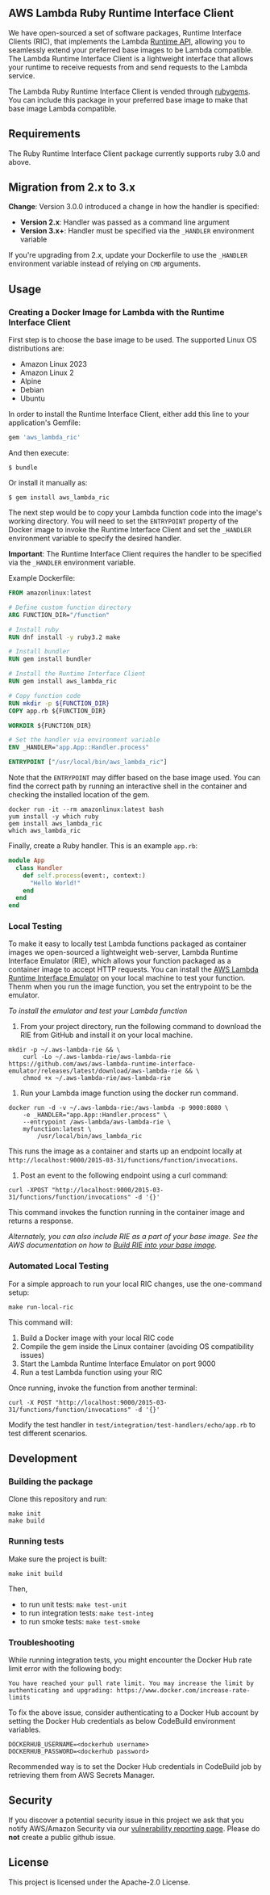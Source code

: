 ## AWS Lambda Ruby Runtime Interface Client

We have open-sourced a set of software packages, Runtime Interface Clients (RIC), that implements the Lambda
[Runtime API](https://docs.aws.amazon.com/lambda/latest/dg/runtimes-api.html), allowing you to seamlessly extend
your preferred base images to be Lambda compatible.
The Lambda Runtime Interface Client is a lightweight interface that allows your runtime to
receive requests from and send requests to the Lambda service.

The Lambda Ruby Runtime Interface Client is vended through [rubygems](https://rubygems.org/gems/aws_lambda_ric). 
You can include this package in your preferred base image to make that base image Lambda compatible.

## Requirements
The Ruby Runtime Interface Client package currently supports ruby 3.0 and above.

## Migration from 2.x to 3.x

**Change**: Version 3.0.0 introduced a change in how the handler is specified:

- **Version 2.x**: Handler was passed as a command line argument
- **Version 3.x+**: Handler must be specified via the `_HANDLER` environment variable

If you're upgrading from 2.x, update your Dockerfile to use the `_HANDLER` environment variable instead of relying on `CMD` arguments.
 
## Usage

### Creating a Docker Image for Lambda with the Runtime Interface Client
First step is to choose the base image to be used. The supported Linux OS distributions are:

 - Amazon Linux 2023
 - Amazon Linux 2
 - Alpine
 - Debian
 - Ubuntu

In order to install the Runtime Interface Client, either add this line to your application's Gemfile:

```ruby
gem 'aws_lambda_ric'
```

And then execute:

    $ bundle

Or install it manually as:

    $ gem install aws_lambda_ric

The next step would be to copy your Lambda function code into the image's working directory.
You will need to set the `ENTRYPOINT` property of the Docker image to invoke the Runtime Interface Client and
set the `_HANDLER` environment variable to specify the desired handler.

**Important**: The Runtime Interface Client requires the handler to be specified via the `_HANDLER` environment variable.

Example Dockerfile:
```dockerfile
FROM amazonlinux:latest

# Define custom function directory
ARG FUNCTION_DIR="/function"

# Install ruby
RUN dnf install -y ruby3.2 make

# Install bundler
RUN gem install bundler

# Install the Runtime Interface Client
RUN gem install aws_lambda_ric

# Copy function code
RUN mkdir -p ${FUNCTION_DIR}
COPY app.rb ${FUNCTION_DIR}

WORKDIR ${FUNCTION_DIR}

# Set the handler via environment variable
ENV _HANDLER="app.App::Handler.process"

ENTRYPOINT ["/usr/local/bin/aws_lambda_ric"]
```

Note that the `ENTRYPOINT` may differ based on the base image used. You can find the correct path by running an
interactive shell in the container and checking the installed location of the gem.

```shell script
docker run -it --rm amazonlinux:latest bash
yum install -y which ruby
gem install aws_lambda_ric
which aws_lambda_ric
```

Finally, create a Ruby handler. This is an example `app.rb`:

```ruby
module App
  class Handler
    def self.process(event:, context:)
      "Hello World!"
    end
  end
end
```

### Local Testing

To make it easy to locally test Lambda functions packaged as container images we open-sourced a lightweight web-server,
Lambda Runtime Interface Emulator (RIE), which allows your function packaged as a container image to accept HTTP requests.
You can install the [AWS Lambda Runtime Interface Emulator](https://github.com/aws/aws-lambda-runtime-interface-emulator) on your local machine to test your function.
Thenm when you run the image function, you set the entrypoint to be the emulator. 

*To install the emulator and test your Lambda function*

1) From your project directory, run the following command to download the RIE from GitHub and install it on your local machine. 

```shell script
mkdir -p ~/.aws-lambda-rie && \
    curl -Lo ~/.aws-lambda-rie/aws-lambda-rie https://github.com/aws/aws-lambda-runtime-interface-emulator/releases/latest/download/aws-lambda-rie && \
    chmod +x ~/.aws-lambda-rie/aws-lambda-rie
```

1) Run your Lambda image function using the docker run command. 

```shell script
docker run -d -v ~/.aws-lambda-rie:/aws-lambda -p 9000:8080 \
    -e _HANDLER="app.App::Handler.process" \
    --entrypoint /aws-lambda/aws-lambda-rie \
    myfunction:latest \
        /usr/local/bin/aws_lambda_ric
```

This runs the image as a container and starts up an endpoint locally at `http://localhost:9000/2015-03-31/functions/function/invocations`. 

1) Post an event to the following endpoint using a curl command: 

```shell script
curl -XPOST "http://localhost:9000/2015-03-31/functions/function/invocations" -d '{}'
```

This command invokes the function running in the container image and returns a response.

*Alternately, you can also include RIE as a part of your base image. See the AWS documentation on how to [Build RIE into your base image](https://docs.aws.amazon.com/lambda/latest/dg/images-test.html#images-test-alternative).*

### Automated Local Testing

For a simple approach to run your local RIC changes, use the one-command setup:

```shell script
make run-local-ric
```

This command will:
1. Build a Docker image with your local RIC code
2. Compile the gem inside the Linux container (avoiding OS compatibility issues)
3. Start the Lambda Runtime Interface Emulator on port 9000
4. Run a test Lambda function using your RIC

Once running, invoke the function from another terminal:

```shell script
curl -X POST "http://localhost:9000/2015-03-31/functions/function/invocations" -d '{}'
```

Modify the test handler in `test/integration/test-handlers/echo/app.rb` to test different scenarios.

## Development

### Building the package
Clone this repository and run:

```shell script
make init
make build
```

### Running tests

Make sure the project is built:
```shell script
make init build
```
Then,
* to run unit tests: `make test-unit`
* to run integration tests: `make test-integ`
* to run smoke tests: `make test-smoke`

### Troubleshooting
While running integration tests, you might encounter the Docker Hub rate limit error with the following body:
```
You have reached your pull rate limit. You may increase the limit by authenticating and upgrading: https://www.docker.com/increase-rate-limits
```
To fix the above issue, consider authenticating to a Docker Hub account by setting the Docker Hub credentials as below CodeBuild environment variables.
```shell script
DOCKERHUB_USERNAME=<dockerhub username>
DOCKERHUB_PASSWORD=<dockerhub password>
```
Recommended way is to set the Docker Hub credentials in CodeBuild job by retrieving them from AWS Secrets Manager.

## Security

If you discover a potential security issue in this project we ask that you notify AWS/Amazon Security via our [vulnerability reporting page](http://aws.amazon.com/security/vulnerability-reporting/). Please do **not** create a public github issue.

## License

This project is licensed under the Apache-2.0 License.